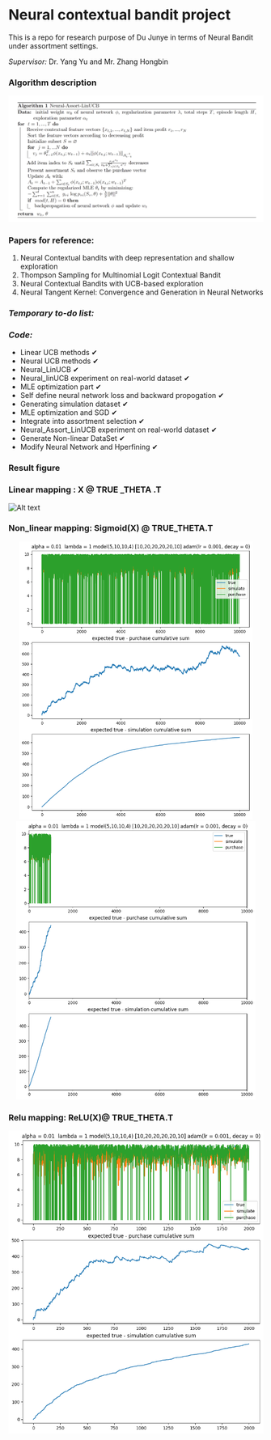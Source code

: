 # Neural contextual bandit project  
This is a repo for research purpose of Du Junye in terms of Neural Bandit under assortment settings.  
  
*Supervisor:* Dr. Yang Yu and Mr. Zhang Hongbin

### Algorithm description
![Alt text](readme_fig/3fig.png)
### Papers for reference:
1. Neural Contextual bandits with deep representation and shallow exploration
2. Thompson Sampling for Multinomial Logit Contextual Bandit
3. Neural Contextual Bandits with UCB-based exploration 
4. Neural Tangent Kernel: Convergence and Generation in Neural Networks


### *Temporary to-do list:*   
### *Code:*   
- Linear UCB methods     &#10004;
-  Neural UCB methods   &#10004;
-  Neural_LinUCB   &#10004;
-  Neural_linUCB experiment on real-world dataset  &#10004;
-  MLE optimization part   &#10004;
-  Self define neural network loss and backward propogation &#10004;
-  Generating simulation dataset    &#10004;
-  MLE optimization and SGD  &#10004;
-  Integrate into assortment selection  &#10004;
-  Neural_Assort_LinUCB experiment on real-world dataset  &#10004;
-  Generate Non-linear DataSet &#10004;
-  Modify Neural Network and Hperfining &#10004;


### Result figure
### Linear mapping : X @ TRUE _THETA .T 
![Alt text](readme_fig/linear_output_1000.png)

### Non_linear mapping: Sigmoid(X) @ TRUE_THETA.T


<div align="center">
   <img src="readme_fig/nonlinear_output_10000.png"  height=550><img src="readme_fig/nonlinear_mle_baseline.png" height=550>
</div>


### Relu mapping: ReLU(X)@ TRUE_THETA.T
![Alt text](readme_fig/relu_output_2000.png)
